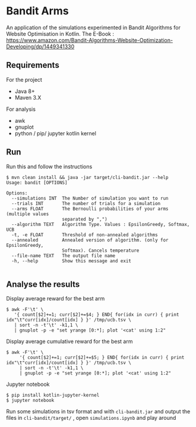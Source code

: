 # Bandit Arms 

An application of the simulations experimented in Bandit Algorithms for Website Optimisation in Kotlin.
The E-Book : https://www.amazon.com/Bandit-Algorithms-Website-Optimization-Developing/dp/1449341330

## Requirements 
For the project
- Java 8+
- Maven 3.X

For analysis
- awk
- gnuplot
- python / pip/ jupyter kotlin kernel

## Run

Run this and follow the instructions
```
$ mvn clean install && java -jar target/cli-bandit.jar --help
Usage: bandit [OPTIONS]

Options:
  --simulations INT  The Number of simulation you want to run
  --trials INT       The number of trials for a simulation
  --arms FLOAT       The Bernoulli probabilities of your arms (multiple values
                     separated by ",")
  --algorithm TEXT   Algorithm Type. Values : EpsilonGreedy, Softmax, UCB
  -t, -e FLOAT       Threshold of non-annealed algorithms
  --annealed         Annealed version of algorithm. (only for EpsilonGreedy,
                     Softmax). Cancels temperature
  --file-name TEXT   The output file name
  -h, --help         Show this message and exit
 
```

## Analyse the results 

Display average reward for the best arm

```
$ awk -F'\t' \
   '{ count[$2]+=1; curr[$2]+=$4; } END{ for(idx in curr) { print idx"\t"curr[idx]/count[idx] } }' /tmp/ucb.tsv \
   | sort -n -t'\t' -k1,1 \
   | gnuplot -p -e "set yrange [0:*]; plot '<cat' using 1:2"
```

Display average cumulative reward for the best arm

```
$ awk -F'\t' \
     '{ count[$2]+=1; curr[$2]+=$5; } END{ for(idx in curr) { print idx"\t"curr[idx]/count[idx] } }' /tmp/ucb.tsv \
     | sort -n -t'\t' -k1,1 \
     | gnuplot -p -e "set yrange [0:*]; plot '<cat' using 1:2"
```

Jupyter notebook

```
$ pip install kotlin-jupyter-kernel
$ jupyter notebook
```

Run some simulations in tsv format and with `cli-bandit.jar` and output the files in  `cli-bandit/target/`
, open `simulations.ipynb` and play around
